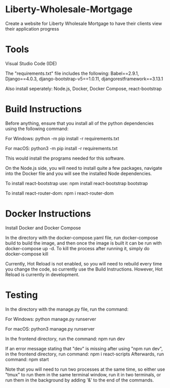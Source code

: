 # Liberty-Wholesale-Mortgage
Create a website for Liberty Wholesale Mortgage to have their clients view their application progress

# Tools

Visual Studio Code (IDE)

The "requirements.txt" file includes the following: 
Babel==2.9.1, Django==4.0.3, django-bootstrap-v5==1.0.11, djangorestframework==3.13.1 

Also install seperately: Node.js, Docker, Docker Compose, react-bootstrap

# Build Instructions
Before anything, ensure that you install all of the python dependencies using the following command:

For Windows: python -m pip install -r requirements.txt 

For macOS: python3 -m pip install -r requirements.txt

This would install the programs needed for this software.

On the Node.js side, you will need to install quite a few packages, navigate into the Docker file and you will see the installed Node dependencies.

To install react-bootstrap use: npm install react-bootstrap bootstrap

To install react-router-dom: npm i react-router-dom

# Docker Instructions
Install Docker and Docker Compose

In the directory with the docker-compose.yaml file, run docker-compose build to build the image,
and then once the image is built it can be run with docker-compose up -d. To kill the process after running it, simply do docker-compose kill

Currently, Hot Reload is not enabled, so you will need to rebuild every time you change the code, so currently use the Build Instructions. 
However, Hot Reload is currently in development. 

# Testing 

In the directory with the manage.py file, run the command:

For Windows: python manage.py runserver 

For macOS: python3 manage.py runserver 

In the frontend directory, run the command: npm run dev

If an error message stating that "dev" is missing after using "npm run dev", in the frontend directory, run command: npm i react-scripts
Afterwards, run command: npm start


Note that you will need to run two processes at the same time, so either use "tmux" to run them in the same terminal window, run it in two terminals, or run them in the background by adding '&' to the end of the commands.

